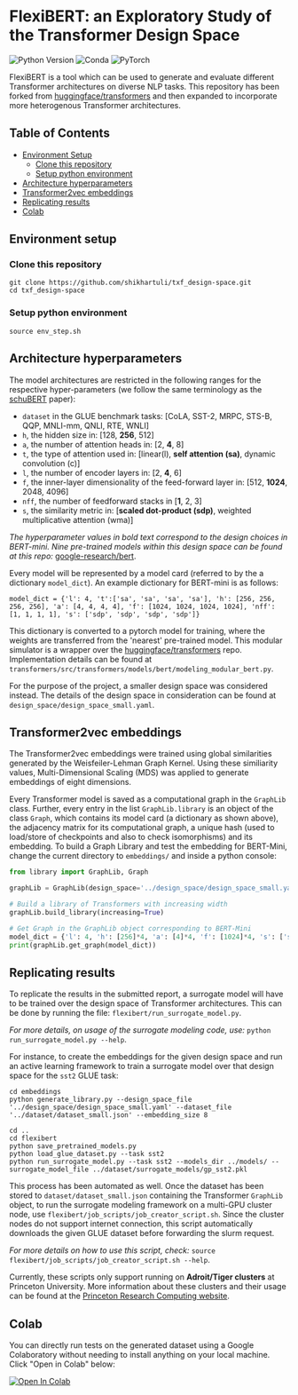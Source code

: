 # FlexiBERT: an Exploratory Study of the Transformer Design Space

![Python Version](https://img.shields.io/badge/python-v3.6%20%7C%20v3.7%20%7C%20v3.8-blue)
![Conda](https://img.shields.io/badge/conda%7Cconda--forge-v4.8.3-blue)
![PyTorch](https://img.shields.io/badge/pytorch-v1.8.1-e74a2b)

FlexiBERT is a tool which can be used to generate and evaluate different Transformer architectures on diverse NLP tasks.
This repository has been forked from [huggingface/transformers](https://github.com/huggingface/transformers) and then expanded to incorporate more heterogenous Transformer architectures.

## Table of Contents
- [Environment Setup](#environment-setup)
  - [Clone this repository](#clone-this-repository)
  - [Setup python environment](#setup-python-environment)
- [Architecture hyperparameters](#architecture-hyperparameters)
- [Transformer2vec embeddings](#transformer2vec-embeddings)
- [Replicating results](#replicating-results)
- [Colab](#colab)

## Environment setup

### Clone this repository

```
git clone https://github.com/shikhartuli/txf_design-space.git
cd txf_design-space
```
### Setup python environment  

```
source env_step.sh
```

## Architecture hyperparameters

The model architectures are restricted in the following ranges for the respective hyper-parameters (we follow the same terminology as the [schuBERT](https://www.aclweb.org/anthology/2020.acl-main.250.pdf) paper):

- `dataset` in the GLUE benchmark tasks: [CoLA, SST-2, MRPC, STS-B, QQP, MNLI-mm, QNLI, RTE, WNLI]
- `h`, the hidden size in: [128, **256**, 512]
- `a`, the number of attention heads in: [2, **4**, 8]
- `t`, the type of attention used in: [linear(l), **self attention (sa)**, dynamic convolution (c)]
- `l`, the number of encoder layers in: [2, **4**, 6]
- `f`, the inner-layer dimensionality of the feed-forward layer in: [512, **1024**, 2048, 4096]
- `nff`, the number of feedforward stacks in [**1**, 2, 3]
- `s`, the similarity metric in: [**scaled dot-product (sdp)**, weighted multiplicative attention (wma)]

*The hyperparameter values in bold text correspond to the design choices in BERT-mini. Nine pre-trained models within this design space can be found at this repo:* [google-research/bert](https://github.com/google-research/bert).

Every model will be represented by a model card (referred to by the a dictionary `model_dict`). An example dictionary for BERT-mini is as follows:

```
model_dict = {'l': 4, 't':['sa', 'sa', 'sa', 'sa'], 'h': [256, 256, 256, 256], 'a': [4, 4, 4, 4], 'f': [1024, 1024, 1024, 1024], 'nff': [1, 1, 1, 1], 's': ['sdp', 'sdp', 'sdp', 'sdp']}
```

This dictionary is converted to a pytorch model for training, where the weights are transferred from the 'nearest' pre-trained model. This modular simulator is a wrapper over the [huggingface/transformers](https://github.com/huggingface/transformers) repo. Implementation details can be found at `transformers/src/transformers/models/bert/modeling_modular_bert.py`.

For the purpose of the project, a smaller design space was considered instead. The details of the design space in consideration can be found at `design_space/design_space_small.yaml`.

## Transformer2vec embeddings

The Transformer2vec embeddings were trained using global similarities generated by the Weisfeiler-Lehman Graph Kernel. Using these similiarity values, Multi-Dimensional Scaling (MDS) was applied to generate embeddings of eight dimensions.

Every Transformer model is saved as a computational graph in the `GraphLib` class. Further, every entry in the list `GraphLib.library` is an object of the class `Graph`, which contains its model card (a dictionary as shown above), the adjacency matrix for its computational graph, a unique hash (used to load/store of checkpoints and also to check isomorphisms) and its embedding. To build a Graph Library and test the embedding for BERT-Mini, change the current directory to `embeddings/` and inside a python console:

```python
from library import GraphLib, Graph

graphLib = GraphLib(design_space='../design_space/design_space_small.yaml')

# Build a library of Transformers with increasing width
graphLib.build_library(increasing=True)

# Get Graph in the GraphLib object corresponding to BERT-Mini
model_dict = {'l': 4, 'h': [256]*4, 'a': [4]*4, 'f': [1024]*4, 's': ['sdp']*4}
print(graphLib.get_graph(model_dict)) 
```

## Replicating results

To replicate the results in the submitted report, a surrogate model will have to be trained over the design space of Transformer architectures. This can be done by running the file: `flexibert/run_surrogate_model.py`.

*For more details, on usage of the surrogate modeling code, use:* `python run_surrogate_model.py --help`.

For instance, to create the embeddings for the given design space and run an active learning framework to train a surrogate model over that design space for the `sst2` GLUE task:

```
cd embeddings
python generate_library.py --design_space_file '../design_space/design_space_small.yaml' --dataset_file '../dataset/dataset_small.json' --embedding_size 8

cd ..
cd flexibert
python save_pretrained_models.py
python load_glue_dataset.py --task sst2
python run_surrogate_model.py --task sst2 --models_dir ../models/ --surrogate_model_file ../dataset/surrogate_models/gp_sst2.pkl
```

This process has been automated as well. Once the dataset has been stored to `dataset/dataset_small.json` containing the Transformer `GraphLib` object, to run the surrogate modeling framework on a multi-GPU cluster node, use `flexibert/job_scripts/job_creator_script.sh`. Since the cluster nodes do not support internet connection, this script automatically downloads the given GLUE dataset before forwarding the slurm request.

*For more details on how to use this script, check:* `source flexibert/job_scripts/job_creator_script.sh --help`. 

Currently, these scripts only support running on **Adroit/Tiger clusters** at Princeton University. More information about these clusters and their usage can be found at the [Princeton Research Computing website](https://researchcomputing.princeton.edu/systems-and-services/available-systems).

## Colab

You can directly run tests on the generated dataset using a Google Colaboratory without needing to install anything on your local machine. Click "Open in Colab" below:

[![Open In Colab](https://colab.research.google.com/assets/colab-badge.svg)](https://colab.research.google.com/github/shikhartuli/txf_design-space/blob/main/visualization/results.ipynb)
